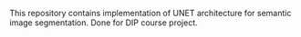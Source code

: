 This repository contains implementation of UNET architecture for semantic image segmentation.
Done for DIP course project.
